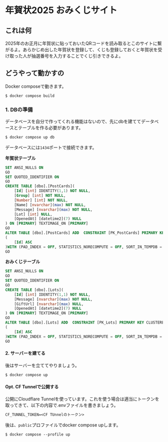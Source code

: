 # 年賀状2025 おみくじサイト

## これは何
2025年のお正月に年賀状に貼っておいたQRコードを読み取るとこのサイトに繋がるよ。あらかじめ出した年賀状を登録して、くじも登録しておくと年賀状を受け取った人が抽選番号を入力することでくじ引きできるよ。

## どうやって動かすの

Docker composeで動きます。

```sh
$ docker compose build
```

### 1. DBの準備
データベースを自分で作ってくれる機能はないので、先にdbを建ててデータベースとテーブルを作る必要があります。

```sh
$ docker compose up db
```

データベースには`1434`ポートで接続できます。

**年賀状テーブル**

```sql
SET ANSI_NULLS ON
GO
SET QUOTED_IDENTIFIER ON
GO
CREATE TABLE [dbo].[PostCards](
	[Id] [int] IDENTITY(1,1) NOT NULL,
	[Group] [int] NOT NULL,
	[Number] [int] NOT NULL,
	[Name] [nvarchar](max) NOT NULL,
	[Message] [nvarchar](max) NOT NULL,
	[Lot] [int] NULL,
	[OpenedAt] [datetime2](7) NULL
) ON [PRIMARY] TEXTIMAGE_ON [PRIMARY]
GO
ALTER TABLE [dbo].[PostCards] ADD  CONSTRAINT [PK_PostCards] PRIMARY KEY CLUSTERED 
(
	[Id] ASC
)WITH (PAD_INDEX = OFF, STATISTICS_NORECOMPUTE = OFF, SORT_IN_TEMPDB = OFF, IGNORE_DUP_KEY = OFF, ONLINE = OFF, ALLOW_ROW_LOCKS = ON, ALLOW_PAGE_LOCKS = ON) ON [PRIMARY]
GO
```

**おみくじテーブル**

```sql
SET ANSI_NULLS ON
GO
SET QUOTED_IDENTIFIER ON
GO
CREATE TABLE [dbo].[Lots](
	[Id] [int] IDENTITY(1,1) NOT NULL,
	[Message] [nvarchar](max) NOT NULL,
	[GiftUrl] [nvarchar](max) NULL,
	[OpenedAt] [datetime2](7) NULL
) ON [PRIMARY] TEXTIMAGE_ON [PRIMARY]
GO
ALTER TABLE [dbo].[Lots] ADD  CONSTRAINT [PK_Lots] PRIMARY KEY CLUSTERED 
(
	[Id] ASC
)WITH (PAD_INDEX = OFF, STATISTICS_NORECOMPUTE = OFF, SORT_IN_TEMPDB = OFF, IGNORE_DUP_KEY = OFF, ONLINE = OFF, ALLOW_ROW_LOCKS = ON, ALLOW_PAGE_LOCKS = ON) ON [PRIMARY]
GO
```

#### 2. サーバーを建てる
後はサーバーを立ててやりましょう。

```sh
$ docker compose up
```

#### Opt. CF Tunnelで公開する

公開にCloudflare Tunnelを使っています。これを使う場合は適当にトークンを取ってきて、以下の内容で.envファイルを書きましょう。

```txt
CF_TUNNEL_TOKEN=<CF TUnnelのトークン>
```

後は、`public`プロファイルでdocker compose upします。

```txt
$ docker compose --profile up
```
